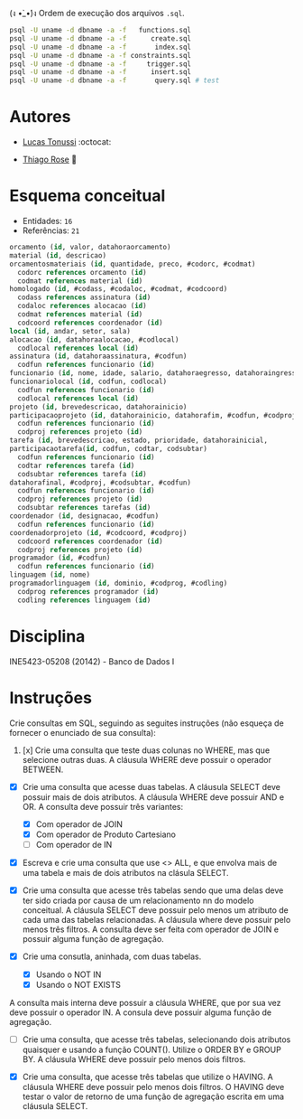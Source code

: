 (ง •̀_•́)ง Ordem de execução dos arquivos `.sql`.

```sh
psql -U uname -d dbname -a -f   functions.sql
psql -U uname -d dbname -a -f      create.sql
psql -U uname -d dbname -a -f       index.sql
psql -U uname -d dbname -a -f constraints.sql
psql -U uname -d dbname -a -f     trigger.sql
psql -U uname -d dbname -a -f      insert.sql
psql -U uname -d dbname -a -f       query.sql # test
```

# Autores

- [Lucas Tonussi](https://github.com/tonussi/) :octocat:

- [Thiago Rose](https://github.com/thisenrose/) :bicyclist:

# Esquema conceitual

* Entidades: `16`
* Referências: `21`

```sql
orcamento (id, valor, datahoraorcamento)
material (id, descricao)
orcamentosmateriais (id, quantidade, preco, #codorc, #codmat)
  codorc references orcamento (id)
  codmat references material (id)
homologado (id, #codass, #codaloc, #codmat, #codcoord)
  codass references assinatura (id)
  codaloc references alocacao (id)
  codmat references material (id)
  codcoord references coordenador (id)
local (id, andar, setor, sala)
alocacao (id, datahoraalocacao, #codlocal)
  codlocal references local (id)
assinatura (id, datahoraassinatura, #codfun)
  codfun references funcionario (id)
funcionario (id, nome, idade, salario, datahoraegresso, datahoraingresso)
funcionariolocal (id, codfun, codlocal)
  codfun references funcionario (id)
  codlocal references local (id)
projeto (id, brevedescricao, datahorainicio)
participacaoprojeto (id, datahorainicio, datahorafim, #codfun, #codproj)
  codfun references funcionario (id)
  codproj references projeto (id)
tarefa (id, brevedescricao, estado, prioridade, datahorainicial,
participacaotarefa(id, codfun, codtar, codsubtar)
  codfun references funcionario (id)
  codtar references tarefa (id)
  codsubtar references tarefa (id)
datahorafinal, #codproj, #codsubtar, #codfun)
  codfun references funcionario (id)
  codproj references projeto (id)
  codsubtar references tarefas (id)
coordenador (id, designacao, #codfun)
  codfun references funcionario (id)
coordenadorprojeto (id, #codcoord, #codproj)
  codcoord references coordenador (id)
  codproj references projeto (id)
programador (id, #codfun)
  codfun references funcionario (id)
linguagem (id, nome)
programadorlinguagem (id, dominio, #codprog, #codling)
  codprog references programador (id)
  codling references linguagem (id)
```

# Disciplina

INE5423-05208 (20142) - Banco de Dados I

# Instruções

Crie consultas em SQL, seguindo as seguites instruções (não esqueça de fornecer
o enunciado de sua consulta):

1. [x] Crie uma consulta que teste duas colunas no WHERE, mas que selecione
outras duas. A cláusula WHERE deve possuir o operador BETWEEN.

* [x] Crie uma consulta que acesse duas tabelas. A cláusula SELECT deve possuir
mais de dois atributos. A cláusula WHERE deve possuir AND e OR. A consulta deve
possuir três variantes:

  * [x] Com operador de JOIN
  * [x] Com operador de Produto Cartesiano
  * [ ] Com operador de IN

* [x] Escreva e crie uma consulta que use <> ALL, e que envolva mais de uma tabela e mais de dois atributos na clásula SELECT.

* [x] Crie uma consulta que acesse três tabelas sendo que uma delas deve ter
sido criada por causa de um relacionamento nn do modelo conceitual. A cláusula
SELECT deve possuir pelo menos um atributo de cada uma das tabelas relacionadas.
A cláusula where deve possuir pelo menos três filtros. A consulta deve ser feita
com operador de JOIN e possuir alguma função de agregação.

* [x] Crie uma consutla, aninhada, com duas tabelas.

  * [x] Usando o NOT IN
  * [x] Usando o NOT EXISTS

A consulta mais interna deve possuir a cláusula WHERE, que por sua vez deve
possuir o operador IN. A consula deve possuir alguma função de agregação.

* [ ] Crie uma consulta, que acesse três tabelas, selecionando dois atributos
quaisquer e usando a função COUNT(). Utilize o ORDER BY e GROUP BY. A cláusula
WHERE deve possuir pelo menos dois filtros.

* [x] Crie uma consulta, que acesse três tabelas que utilize o HAVING. A
cláusula WHERE deve possuir pelo menos dois filtros. O HAVING deve testar o
valor de retorno de uma função de agregação escrita em uma cláusula SELECT.
